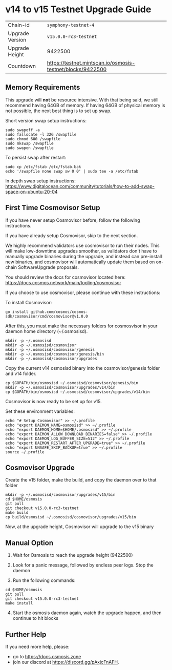 # v14 to v15 Testnet Upgrade Guide

|                 |                                                              |
|-----------------|--------------------------------------------------------------|
| Chain-id        | `symphony-testnet-4`                                         |
| Upgrade Version | `v15.0.0-rc3-testnet`                                        |
| Upgrade Height  | 9422500                                                      |
| Countdown       | <https://testnet.mintscan.io/osmosis-testnet/blocks/9422500> |

## Memory Requirements

This upgrade will **not** be resource intensive. With that being said, we still recommend having 64GB of memory. If having 64GB of physical memory is not possible, the next best thing is to set up swap.

Short version swap setup instructions:

``` {.sh}
sudo swapoff -a
sudo fallocate -l 32G /swapfile
sudo chmod 600 /swapfile
sudo mkswap /swapfile
sudo swapon /swapfile
```

To persist swap after restart:

``` {.sh}
sudo cp /etc/fstab /etc/fstab.bak
echo '/swapfile none swap sw 0 0' | sudo tee -a /etc/fstab
```

In depth swap setup instructions:
<https://www.digitalocean.com/community/tutorials/how-to-add-swap-space-on-ubuntu-20-04>

## First Time Cosmovisor Setup

If you have never setup Cosmovisor before, follow the following instructions.

If you have already setup Cosmovisor, skip to the next section.

We highly recommend validators use cosmovisor to run their nodes. This
will make low-downtime upgrades smoother, as validators don't have to
manually upgrade binaries during the upgrade, and instead can
pre-install new binaries, and cosmovisor will automatically update them
based on on-chain SoftwareUpgrade proposals.

You should review the docs for cosmovisor located here:
<https://docs.cosmos.network/main/tooling/cosmovisor>

If you choose to use cosmovisor, please continue with these
instructions:

To install Cosmovisor:

``` {.sh}
go install github.com/cosmos/cosmos-sdk/cosmovisor/cmd/cosmovisor@v1.0.0
```

After this, you must make the necessary folders for cosmosvisor in your
daemon home directory (\~/.osmosisd).

``` {.sh}
mkdir -p ~/.osmosisd
mkdir -p ~/.osmosisd/cosmovisor
mkdir -p ~/.osmosisd/cosmovisor/genesis
mkdir -p ~/.osmosisd/cosmovisor/genesis/bin
mkdir -p ~/.osmosisd/cosmovisor/upgrades
```

Copy the current v14 osmosisd binary into the
cosmovisor/genesis folder and v14 folder.

```{.sh}
cp $GOPATH/bin/osmosisd ~/.osmosisd/cosmovisor/genesis/bin
mkdir -p ~/.osmosisd/cosmovisor/upgrades/v14/bin
cp $GOPATH/bin/osmosisd ~/.osmosisd/cosmovisor/upgrades/v14/bin
```

Cosmovisor is now ready to be set up for v15.

Set these environment variables:

```{.sh}
echo "# Setup Cosmovisor" >> ~/.profile
echo "export DAEMON_NAME=osmosisd" >> ~/.profile
echo "export DAEMON_HOME=$HOME/.osmosisd" >> ~/.profile
echo "export DAEMON_ALLOW_DOWNLOAD_BINARIES=false" >> ~/.profile
echo "export DAEMON_LOG_BUFFER_SIZE=512" >> ~/.profile
echo "export DAEMON_RESTART_AFTER_UPGRADE=true" >> ~/.profile
echo "export UNSAFE_SKIP_BACKUP=true" >> ~/.profile
source ~/.profile
```

## Cosmovisor Upgrade

Create the v15 folder, make the build, and copy the daemon over to that folder

```{.sh}
mkdir -p ~/.osmosisd/cosmovisor/upgrades/v15/bin
cd $HOME/osmosis
git pull
git checkout v15.0.0-rc3-testnet
make build
cp build/osmosisd ~/.osmosisd/cosmovisor/upgrades/v15/bin
```

Now, at the upgrade height, Cosmovisor will upgrade to the v15 binary

## Manual Option

1. Wait for Osmosis to reach the upgrade height (9422500)

2. Look for a panic message, followed by endless peer logs. Stop the daemon

3. Run the following commands:

```{.sh}
cd $HOME/osmosis
git pull
git checkout v15.0.0-rc3-testnet
make install
```

4. Start the osmosis daemon again, watch the upgrade happen, and then continue to hit blocks

## Further Help

If you need more help, please:
- go to <https://docs.osmosis.zone> 
- join our discord at <https://discord.gg/pAxjcFnAFH>.
